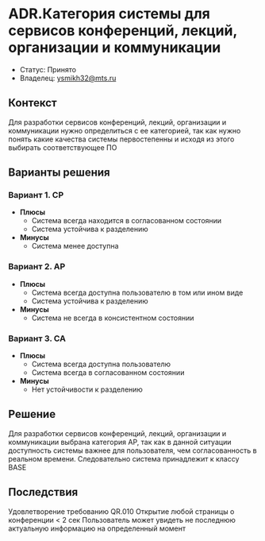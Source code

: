 # ADR.Категория системы для сервисов конференций, лекций, организации и коммуникации

* Статус: Принято
* Владелец: ysmikh32@mts.ru

## Контекст
Для разработки сервисов конференций, лекций, организации и коммуникации нужно определиться с ее категорией, так как нужно понять какие качества системы первостепенны и исходя из этого выбирать соответствующее ПО

## Варианты решения
<!-- Описание рассмотренных вариантов c их плюсами и минусами -->

### Вариант 1. CP

* **Плюсы**
  * Система всегда находится в согласованном состоянии
  * Система устойчива к разделению
* **Минусы**
  * Система менее доступна

### Вариант 2. AP

* **Плюсы**
  * Система всегда доступна пользователю в том или ином виде
  * Система устойчива к разделению
* **Минусы**
  * Система не всегда в консистентном состоянии

### Вариант 3. CA

* **Плюсы**
  * Система всегда доступна пользователю
  * Система всегда в согласованном состоянии
* **Минусы**
  * Нет устойчивости к разделению

## Решение
Для разработки сервисов конференций, лекций, организации и коммуникации выбрана категория AP, так как в данной ситуации доступность системы важнее для пользователя, чем согласованность в реальном времени. Следовательно система принадлежит к классу BASE

## Последствия
Удовлетворение требованию QR.010 Открытие любой страницы о конференции < 2 сек
Пользователь может увидеть не последнюю актуальную информацию на определенный момент